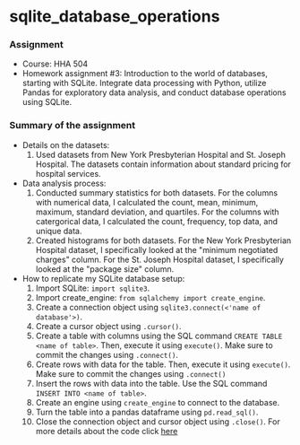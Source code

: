 # sqlite_database_operations

### **Assignment**
- Course: HHA 504
- Homework assignment #3: Introduction to the world of databases, starting with SQLite. Integrate data processing with Python, utilize Pandas for exploratory data analysis, and conduct database operations using SQLite.

### **Summary of the assignment**
- Details on the datasets:
    1. Used datasets from New York Presbyterian Hospital and St. Joseph Hospital. The datasets contain information about standard pricing for hospital services.
- Data analysis process:
    1. Conducted summary statistics for both datasets. For the columns with numerical data, I calculated the count, mean, minimum, maximum, standard deviation, and quartiles. For the columns with catergorical data, I calculated the count, frequency, top data, and unique data.
    2. Created histograms for both datasets. For the New York Presbyterian Hospital dataset, I specifically looked at the "minimum negotiated charges" column. For the St. Joseph Hospital dataset, I specifically looked at the "package size" column.
- How to replicate my SQLite database setup:
    1. Import SQLite: `import sqlite3`.
    2. Import create_engine: `from sqlalchemy import create_engine`.
    3. Create a connection object using `sqlite3.connect(<'name of database'>)`.
    4. Create a cursor object using `.cursor()`.
    6. Create a table with columns using the SQL command `CREATE TABLE <name of table>`. Then, execute it using `execute()`. Make sure to commit the changes using `.connect()`.
    7. Create rows with data for the table. Then, execute it using `execute()`. Make sure to commit the changes using `.connect()`
    8. Insert the rows with data into the table. Use the SQL command `INSERT INTO <name of table>`.
    9. Create an engine using `create_engine` to connect to the database.
    10. Turn the table into a pandas dataframe using `pd.read_sql()`.
    11. Close the connection object and cursor object using `.close()`.
    For more details about the code click [here](https://github.com/Beczheng/sqlite_database_operations/blob/main/HHA_504_HW_3.ipynb)
